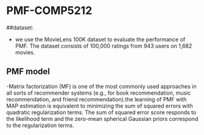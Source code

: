 # PMF-COMP5212
##dataset:
- we use the MovieLens 100K dataset to evaluate the performance of PMF. The dataset consists of 100,000 ratings from 943 users on 1,682 movies.
## PMF model
-Matrix factorization (MF) is one of the most commonly used approaches in all sorts of recommender systems (e.g., for book recommendation, music recommendation, and friend recommendation).the learning of PMF with MAP estimation is equivalent to minimizing the sum of squared errors with quadratic regularization terms. The sum of squared error score responds to the likelihood term and the zero-mean spherical Gaussian priors correspond to the regularization terms.
